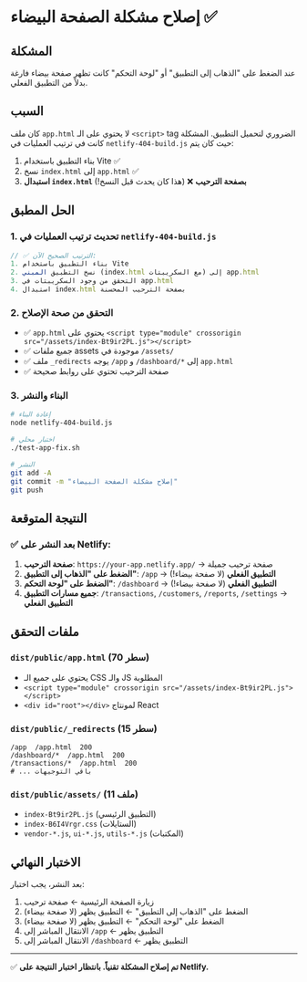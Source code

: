 # إصلاح مشكلة الصفحة البيضاء ✅

## المشكلة
عند الضغط على "الذهاب إلى التطبيق" أو "لوحة التحكم" كانت تظهر صفحة بيضاء فارغة بدلاً من التطبيق الفعلي.

## السبب
كان ملف `app.html` لا يحتوي على الـ `<script>` tag الضروري لتحميل التطبيق. المشكلة كانت في ترتيب العمليات في `netlify-404-build.js` حيث كان يتم:
1. بناء التطبيق باستخدام Vite ✅
2. نسخ `index.html` إلى `app.html` ✅ 
3. **استبدال `index.html` بصفحة الترحيب** ❌ (هذا كان يحدث قبل النسخ!)

## الحل المطبق

### 1. تحديث ترتيب العمليات في `netlify-404-build.js`
```javascript
// ✅ الترتيب الصحيح الآن:
1. بناء التطبيق باستخدام Vite
2. نسخ التطبيق المبني (index.html مع السكريبتات) إلى app.html
3. التحقق من وجود السكريبتات في app.html
4. استبدال index.html بصفحة الترحيب المحسنة
```

### 2. التحقق من صحة الإصلاح
- ✅ `app.html` يحتوي على `<script type="module" crossorigin src="/assets/index-Bt9ir2PL.js"></script>`
- ✅ جميع ملفات assets موجودة في `/assets/`
- ✅ ملف `_redirects` يوجه `/app` و `/dashboard/*` إلى `app.html`
- ✅ صفحة الترحيب تحتوي على روابط صحيحة

### 3. البناء والنشر
```bash
# إعادة البناء
node netlify-404-build.js

# اختبار محلي
./test-app-fix.sh

# النشر
git add -A
git commit -m "إصلاح مشكلة الصفحة البيضاء"
git push
```

## النتيجة المتوقعة

### ✅ بعد النشر على Netlify:
1. **صفحة الترحيب**: `https://your-app.netlify.app/` → صفحة ترحيب جميلة
2. **الضغط على "الذهاب إلى التطبيق"**: `/app` → **التطبيق الفعلي** (لا صفحة بيضاء!)
3. **الضغط على "لوحة التحكم"**: `/dashboard` → **التطبيق الفعلي** (لا صفحة بيضاء!)
4. **جميع مسارات التطبيق**: `/transactions`, `/customers`, `/reports`, `/settings` → **التطبيق الفعلي**

## ملفات التحقق

### `dist/public/app.html` (70 سطر)
- يحتوي على جميع الـ CSS والـ JS المطلوبة
- `<script type="module" crossorigin src="/assets/index-Bt9ir2PL.js"></script>`
- `<div id="root"></div>` لمونتاج React

### `dist/public/_redirects` (15 سطر)
```
/app  /app.html  200
/dashboard/*  /app.html  200
/transactions/*  /app.html  200
# ... باقي التوجيهات
```

### `dist/public/assets/` (11 ملف)
- `index-Bt9ir2PL.js` (التطبيق الرئيسي)
- `index-B6I4Vrgr.css` (الستايلات)
- `vendor-*.js`, `ui-*.js`, `utils-*.js` (المكتبات)

## الاختبار النهائي
بعد النشر، يجب اختبار:
1. زيارة الصفحة الرئيسية ← صفحة ترحيب
2. الضغط على "الذهاب إلى التطبيق" ← التطبيق يظهر (لا صفحة بيضاء)
3. الضغط على "لوحة التحكم" ← التطبيق يظهر (لا صفحة بيضاء)
4. الانتقال المباشر إلى `/app` ← التطبيق يظهر
5. الانتقال المباشر إلى `/dashboard` ← التطبيق يظهر

---
✅ **تم إصلاح المشكلة تقنياً. بانتظار اختبار النتيجة على Netlify.**
